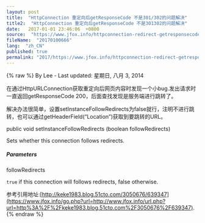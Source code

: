 ```yaml
---
layout: post
title:  "HttpConnection 重定向后getResponseCode 不是301/302的问题解决"
title2:  "HttpConnection 重定向后getResponseCode 不是301302的问题解决"
date:   2017-01-01 23:46:06  +0800
source:  "https://www.jfox.info/httpconnection-redirect-getresponsecode-not-301-302.html"
fileName:  "20170100666"
lang:  "zh_CN"
published: true
permalink: "2017/https://www.jfox.info/httpconnection-redirect-getresponsecode-not-301-302.html"
---
```

{% raw %}
By Lee - Last updated: 星期日, 八月 3, 2014

在通过HttpURLConnection获取重定向后网页内容时发现一个小bug.发出请求时一直返回getResponseCode 200，后面查找发现是服务端进行跳转了。

解决办法很简单，设置setInstanceFollowRedirects为false就行，注明不进行跳转，也可以通过getHeaderField(“Location”)获取到要跳转的URL。

public void setInstanceFollowRedirects (boolean followRedirects)

Sets whether this connection follows redirects.

##### Parameters

followRedirects

`true` if this connection will follows redirects, false otherwise.

参考引用地址:[http://keke1983.blog.51cto.com/3050676/639347](https://www.jfox.info/go.php?url=http://www.jfox.info/url.php?url=http%3A%2F%2Fkeke1983.blog.51cto.com%2F3050676%2F639347).
{% endraw %}